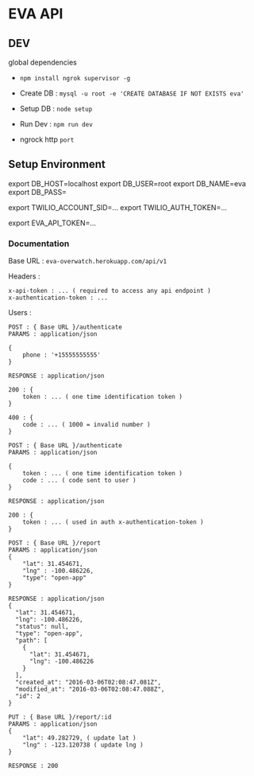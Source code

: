 # EVA API

## DEV

global dependencies
  - `npm install ngrok supervisor -g`

- Create DB : `mysql -u root -e 'CREATE DATABASE IF NOT EXISTS eva'`
- Setup DB : `node setup`
- Run Dev : `npm run dev`

- ngrock http `port`

## Setup Environment

export DB_HOST=localhost
export DB_USER=root
export DB_NAME=eva
export DB_PASS=

export TWILIO_ACCOUNT_SID=...
export TWILIO_AUTH_TOKEN=...

export EVA_API_TOKEN=...

### Documentation

Base URL : `eva-overwatch.herokuapp.com/api/v1`

Headers :

```
x-api-token : ... ( required to access any api endpoint )
x-authentication-token : ...
```

Users :

```
POST : { Base URL }/authenticate
PARAMS : application/json

{
	phone : '+15555555555'
}

RESPONSE : application/json

200 : {
	token : ... ( one time identification token )
}

400 : {
	code : ... ( 1000 = invalid number )
}

```

```
POST : { Base URL }/authenticate
PARAMS : application/json

{
	token : ... ( one time identification token )
	code : ... ( code sent to user )
}

RESPONSE : application/json

200 : {
	token : ... ( used in auth x-authentication-token )
}

```


```
POST : { Base URL }/report
PARAMS : application/json
{
    "lat": 31.454671,
    "lng" : -100.486226,
    "type": "open-app"
}

RESPONSE : application/json
{
  "lat": 31.454671,
  "lng": -100.486226,
  "status": null,
  "type": "open-app",
  "path": [
    {
      "lat": 31.454671,
      "lng": -100.486226
    }
  ],
  "created_at": "2016-03-06T02:08:47.081Z",
  "modified_at": "2016-03-06T02:08:47.088Z",
  "id": 2
}

```

```
PUT : { Base URL }/report/:id
PARAMS : application/json
{
    "lat": 49.282729, ( update lat )
    "lng" : -123.120738 ( update lng )
}

RESPONSE : 200

```